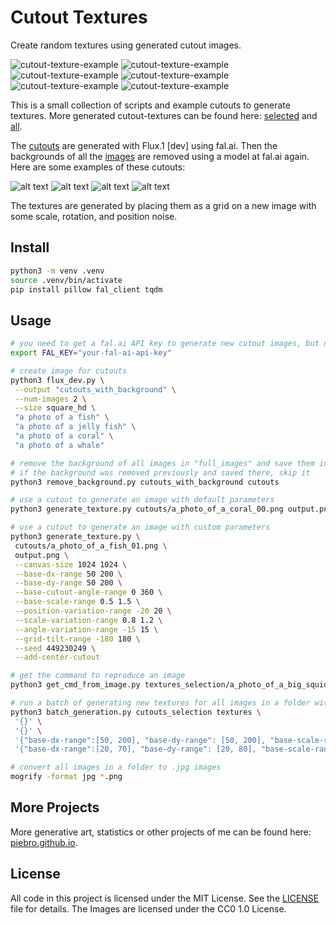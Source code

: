 # Cutout Textures

Create random textures using generated cutout images.

![cutout-texture-example](examples/Tourmaline_crystal,_watermelon_colors,_long_prismatic_form_01_03.png)
![cutout-texture-example](examples/a_photo_of_a_big_squid_00_04.png)
![cutout-texture-example](examples/a_photo_of_a_coral_01_06.png)
![cutout-texture-example](examples/a_photo_of_a_whale_shark_00_07.png)
![cutout-texture-example](examples/a_photo_of_crystal_00_00.png)
![cutout-texture-example](examples/Massive_brain_coral_formation,_intricate_maze-like_patterns_00_03.png)


This is a small collection of scripts and example cutouts to generate textures. More generated cutout-textures can be found here: [selected](textures_selection) and [all](https://huggingface.co/datasets/piebro/cutout-textures).

The [cutouts](cutouts) are generated with Flux.1 [dev] using fal.ai. Then the backgrounds of all the [images](cutouts_with_background) are removed using a model at fal.ai again. Here are some examples of these cutouts:

![alt text](examples/a_photo_of_a_squid_00.png)
![alt text](examples/a_photo_of_a_whale_shark_00.png)
![alt text](examples/Citrine_point,_warm_honey_color,_terminated_crystal_01.png)
![alt text](examples/a_photo_of_a_coral_02.png)

The textures are generated by placing them as a grid on a new image with some scale, rotation, and position noise.

## Install

```bash
python3 -m venv .venv
source .venv/bin/activate
pip install pillow fal_client tqdm
```

## Usage

```bash
# you need to get a fal.ai API key to generate new cutout images, but not for the rest
export FAL_KEY="your-fal-ai-api-key"

# create image for cutouts
python3 flux_dev.py \
 --output "cutouts_with_background" \
 --num-images 2 \
 --size square_hd \
 "a photo of a fish" \
 "a photo of a jelly fish" \
 "a photo of a coral" \
 "a photo of a whale"

# remove the background of all images in "full_images" and save them in "cutouts"
# if the background was removed previously and saved there, skip it
python3 remove_background.py cutouts_with_background cutouts

# use a cutout to generate an image with default parameters
python3 generate_texture.py cutouts/a_photo_of_a_coral_00.png output.png

# use a cutout to generate an image with custom parameters
python3 generate_texture.py \
 cutouts/a_photo_of_a_fish_01.png \
 output.png \
 --canvas-size 1024 1024 \
 --base-dx-range 50 200 \
 --base-dy-range 50 200 \
 --base-cutout-angle-range 0 360 \
 --base-scale-range 0.5 1.5 \
 --position-variation-range -20 20 \
 --scale-variation-range 0.8 1.2 \
 --angle-variation-range -15 15 \
 --grid-tilt-range -180 180 \
 --seed 449230249 \
 --add-center-cutout

# get the command to reproduce an image
python3 get_cmd_from_image.py textures_selection/a_photo_of_a_big_squid_00_04.png

# run a batch of generating new textures for all images in a folder with custom or default parameters
python3 batch_generation.py cutouts_selection textures \
 '{}' \
 '{}' \
 '{"base-dx-range":[50, 200], "base-dy-range": [50, 200], "base-scale-range": [0.5, 1.5], "position-variation-range": [-6, 6], "scale-variation-range": [0.95, 1.05], "angle-variation-range": [-5, 5]}' \
 '{"base-dx-range":[20, 70], "base-dy-range": [20, 80], "base-scale-range": [0.5, 1.5], "position-variation-range": [-3, 3], "scale-variation-range": [0.96, 1.04], "angle-variation-range": [-4, 4]}'

# convert all images in a folder to .jpg images
mogrify -format jpg *.png
```

## More Projects

More generative art, statistics or other projects of me can be found here: [piebro.github.io](https://piebro.github.io?ref=github.com/piebro/cutout-textures).

## License

All code in this project is licensed under the MIT License. See the [LICENSE](LICENSE) file for details. The Images are licensed under the CC0 1.0 License.